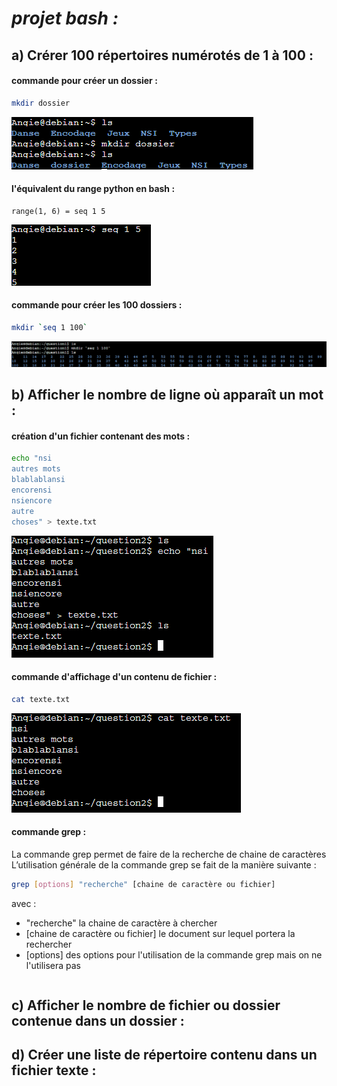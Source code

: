 # *projet bash :*

## a) Crérer 100 répertoires numérotés de 1 à 100 :

#### commande pour créer un dossier :

```sh
mkdir dossier
```
<img src="https://raw.githubusercontent.com/Antoine-pa/mini-projets-NSI/master/mkdir_command.PNG" />

#### l'équivalent du range python en bash :
```
range(1, 6) = seq 1 5
```
<img src="https://raw.githubusercontent.com/Antoine-pa/mini-projets-NSI/master/seq_command.PNG" />

#### commande pour créer les 100 dossiers :

```sh
mkdir `seq 1 100`
```
<img src="https://raw.githubusercontent.com/Antoine-pa/mini-projets-NSI/master/mkdir_100.PNG" />

## b) Afficher le nombre de ligne où apparaît un mot :

#### création d'un fichier contenant des mots :

```sh
echo "nsi
autres mots
blablablansi
encorensi
nsiencore
autre
choses" > texte.txt
```

<img src="https://raw.githubusercontent.com/Antoine-pa/mini-projets-NSI/master/texte_txt.PNG" />

#### commande d'affichage d'un contenu de fichier :

```sh
cat texte.txt
```

<img src="https://raw.githubusercontent.com/Antoine-pa/mini-projets-NSI/master/cat_command.PNG" />

#### commande grep :
La commande grep permet de faire de la recherche de chaine de caractères
L’utilisation générale de la commande grep se fait de la manière suivante :

```sh
grep [options] "recherche" [chaine de caractère ou fichier]
```

avec :
- "recherche" la chaine de caractère à chercher
- [chaine de caractère ou fichier] le document sur lequel portera la rechercher
- [options] des options pour l'utilisation de la commande grep mais on ne l'utilisera pas


```sh

```

## c) Afficher le nombre de fichier ou dossier contenue dans un dossier :

## d) Créer une liste de répertoire contenu dans un fichier texte :
